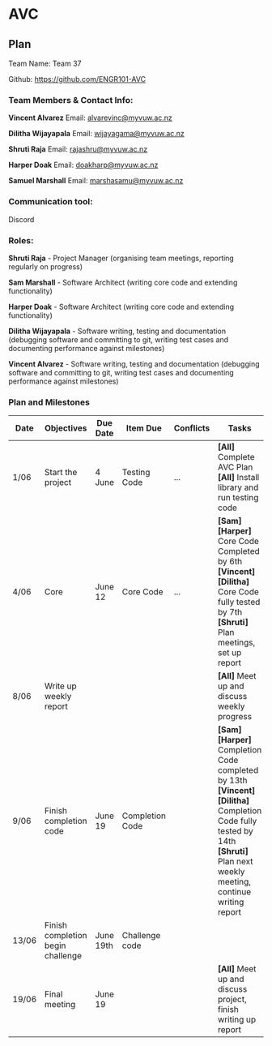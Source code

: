 # AVC
## Plan
Team Name: Team 37

Github: https://github.com/ENGR101-AVC
### Team Members & Contact Info:
**Vincent Alvarez**
Email: alvarevinc@myvuw.ac.nz

**Dilitha Wijayapala**
Email: wijayagama@myvuw.ac.nz

**Shruti Raja**
Email: rajashru@myvuw.ac.nz

**Harper Doak**
Email: doakharp@myvuw.ac.nz

**Samuel Marshall**
Email: marshasamu@myvuw.ac.nz

### Communication tool:
Discord

### Roles:
**Shruti Raja** - Project Manager (organising team meetings, reporting regularly on progress)

**Sam Marshall** - Software Architect (writing core code and extending functionality)

**Harper Doak** - Software Architect (writing core code and extending functionality)

**Dilitha Wijayapala** - Software writing, testing and documentation (debugging software and committing to git, writing test cases and documenting performance against milestones)

**Vincent Alvarez** - Software writing, testing and documentation (debugging software and committing to git, writing test cases and documenting performance against milestones)

### Plan and Milestones
|Date|Objectives|Due Date|Item Due|Conflicts|Tasks|
|----|----|-----|----|---|---|
|1/06|Start the project|4 June|Testing Code|...|**[All]** Complete AVC Plan<br>**[All]** Install library and run testing code|
|4/06|Core|June 12|Core Code|...|**[Sam]** **[Harper]** Core Code Completed by 6th<br>**[Vincent]** **[Dilitha]** Core Code fully tested by 7th<br>**[Shruti]** Plan meetings, set up report|
|8/06|Write up weekly report||||**[All]** Meet up and discuss weekly progress|
|9/06|Finish completion code|June 19|Completion Code||**[Sam]** **[Harper]** Completion Code completed by 13th<br>**[Vincent]** **[Dilitha]** Completion Code fully tested by 14th<br>**[Shruti]** Plan next weekly meeting, continue writing report|
|13/06|Finish completion begin challenge|June 19th|Challenge code|||**[Sam]** **[Harper]** Challenge code completed by 18th or 19th<br>**[Vincent]** **[Dilitha]** Test code as soon as possible **[Shruti]** Continue report write up and plan final meeting|
|19/06|Final meeting|June 19|||**[All]** Meet up and discuss project, finish writing up report|
